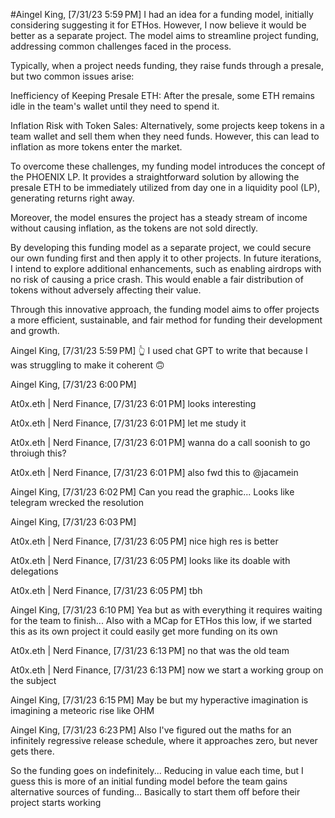#Aingel King, [7/31/23 5:59 PM]
I had an idea for a funding model, initially considering suggesting it for ETHos. However, I now believe it would be better as a separate project. The model aims to streamline project funding, addressing common challenges faced in the process.

Typically, when a project needs funding, they raise funds through a presale, but two common issues arise:

Inefficiency of Keeping Presale ETH: After the presale, some ETH remains idle in the team's wallet until they need to spend it.

Inflation Risk with Token Sales: Alternatively, some projects keep tokens in a team wallet and sell them when they need funds. However, this can lead to inflation as more tokens enter the market.

To overcome these challenges, my funding model introduces the concept of the PHOENIX LP. It provides a straightforward solution by allowing the presale ETH to be immediately utilized from day one in a liquidity pool (LP), generating returns right away.

Moreover, the model ensures the project has a steady stream of income without causing inflation, as the tokens are not sold directly.

By developing this funding model as a separate project, we could secure our own funding first and then apply it to other projects. In future iterations, I intend to explore additional enhancements, such as enabling airdrops with no risk of causing a price crash. This would enable a fair distribution of tokens without adversely affecting their value.

Through this innovative approach, the funding model aims to offer projects a more efficient, sustainable, and fair method for funding their development and growth.

Aingel King, [7/31/23 5:59 PM]
👆 I used chat GPT to write that because I was struggling to make it coherent 🙃

Aingel King, [7/31/23 6:00 PM]


At0x.eth | Nerd Finance, [7/31/23 6:01 PM]
looks interesting

At0x.eth | Nerd Finance, [7/31/23 6:01 PM]
let me study it

At0x.eth | Nerd Finance, [7/31/23 6:01 PM]
wanna do a call soonish to go throiugh this?

At0x.eth | Nerd Finance, [7/31/23 6:01 PM]
also fwd this to @jacamein

Aingel King, [7/31/23 6:02 PM]
Can you read the graphic... Looks like telegram wrecked the resolution

Aingel King, [7/31/23 6:03 PM]


At0x.eth | Nerd Finance, [7/31/23 6:05 PM]
nice high res is better

At0x.eth | Nerd Finance, [7/31/23 6:05 PM]
looks like its doable with delegations

At0x.eth | Nerd Finance, [7/31/23 6:05 PM]
tbh

Aingel King, [7/31/23 6:10 PM]
Yea but as with everything it requires waiting for the team to finish... Also with a MCap for ETHos this low, if we started this as its own project it could easily get more funding on its own

At0x.eth | Nerd Finance, [7/31/23 6:13 PM]
no that was the old team

At0x.eth | Nerd Finance, [7/31/23 6:13 PM]
now we start a working group on the subject

Aingel King, [7/31/23 6:15 PM]
May be but my hyperactive imagination is imagining a meteoric rise like OHM

Aingel King, [7/31/23 6:23 PM]
Also I've figured out the maths for an infinitely regressive release schedule, where it approaches zero, but never gets there.

So the funding goes on indefinitely... Reducing in value each time, but I guess this is more of an initial funding model before the team gains alternative sources of funding... Basically to start them off before their project starts working